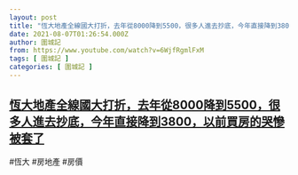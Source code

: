 ```yaml
---
layout: post
title: "恆大地產全線國大打折，去年從8000降到5500，很多人進去抄底，今年直接降到3800，以前買房的哭慘被套了"
date: 2021-08-07T01:26:54.000Z
author: 圍城記
from: https://www.youtube.com/watch?v=6WjfRgmlFxM
tags: [ 圍城記 ]
categories: [ 圍城記 ]
---
```

<!--1628299614000-->
[恆大地產全線國大打折，去年從8000降到5500，很多人進去抄底，今年直接降到3800，以前買房的哭慘被套了](https://www.youtube.com/watch?v=6WjfRgmlFxM)
------

<div>
#恆大 #房地產 #房價
</div>

